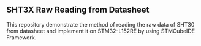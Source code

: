 ## SHT3X Raw Reading from Datasheet
This repository demonstrate the method of reading the raw data of SHT30 from datasheet and implement it on STM32-L152RE by using STMCubeIDE Framework.
